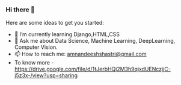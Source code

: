 ### Hi there 👋


Here are some ideas to get you started:

- 🌱 I’m currently learning Django,HTML,CSS
- 💬 Ask me about Data Science, Machine Learning, DeepLearning, Computer Vision.
- 📫 How to reach me: amnandeeshshastri@gmail.com
- To know more -https://drive.google.com/file/d/1tJerbHQj2M3h9qjxdUENczjjC-j5z3x-/view?usp=sharing
